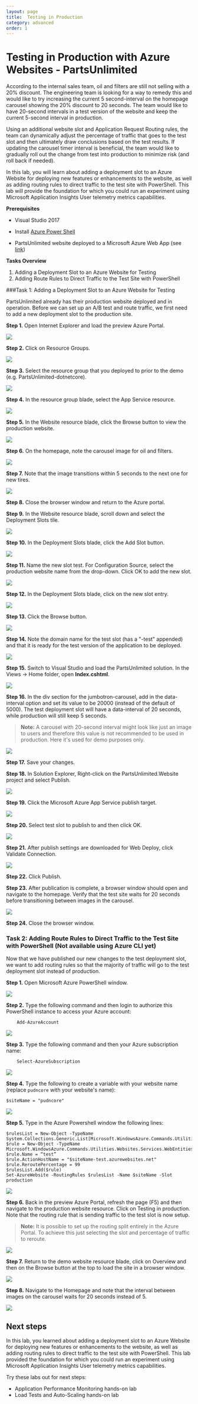```yaml
---
layout: page
title:  Testing in Production
category: advanced
order: 1
---
```


# Testing in Production with Azure Websites - PartsUnlimited

According to the internal sales team, oil and filters are still not selling with a 20% discount. The engineering team is looking for a way to remedy this and would like to try increasing the current 5 second-interval on the homepage carousel showing the 20% discount to 20 seconds. The team would like to have 20-second intervals in a test version of the website and keep the current 5-second interval in production.

Using an additional website slot and Application Request Routing rules, the team can dynamically adjust the percentage of traffic that goes to the test slot and then ultimately draw conclusions based on the test results. If updating the carousel timer interval is beneficial, the team would like to gradually roll out the change from test into production to minimize risk (and roll back if needed).

In this lab, you will learn about adding a deployment slot to an Azure Website for deploying new features or enhancements to the website, as well as adding routing rules to direct traffic to the test site with PowerShell.  This lab will provide the foundation for which you could run an experiment using Microsoft Application Insights User telemetry metrics capabilities.

**Prerequisites**

- Visual Studio 2017

- Install [Azure Power Shell](https://azure.microsoft.com/en-us/documentation/articles/powershell-install-configure/)

- PartsUnlimited website deployed to a Microsoft Azure Web App (see [link](https://github.com/Microsoft/PartsUnlimited/blob/master/docs/Deployment.md))

**Tasks Overview**

1. Adding a Deployment Slot to an Azure Website for Testing
2. Adding Route Rules to Direct Traffic to the Test Site with PowerShell

###Task 1: Adding a Deployment Slot to an Azure Website for Testing

PartsUnlimited already has their production website deployed and in operation. Before we can set up an A/B test and route traffic, we first need to add a new deployment slot to the production site.


**Step 1.** Open Internet Explorer and load the preview Azure Portal.

![](</PartsUnlimited/assets/testingprod/step1.png>)

**Step 2.** Click on Resource Groups.

![](</PartsUnlimited/assets/testingprod/step2.png>)

**Step 3.** Select the resource group that you deployed to prior to the demo (e.g. PartsUnlimited-dotnetcore).

![](</PartsUnlimited/assets/testingprod/step3.png>)

**Step 4.** In the resource group blade, select the App Service resource.

![](</PartsUnlimited/assets/testingprod/step4.png>)

**Step 5.** In the Website resource blade, click the Browse button to view the production website.

![](</PartsUnlimited/assets/testingprod/step5.png>)

**Step 6.** On the homepage, note the carousel image for oil and filters.

![](</PartsUnlimited/assets/testingprod/step6.png>)

**Step 7.** Note that the image transitions within 5 seconds to the next one for new tires.

![](</PartsUnlimited/assets/testingprod/step7.png>)

**Step 8.** Close the browser window and return to the Azure portal.

**Step 9.** In the Website resource blade, scroll down and select the Deployment Slots tile.

![](</PartsUnlimited/assets/testingprod/step9.png>)

**Step 10.** In the Deployment Slots blade, click the Add Slot button.

![](</PartsUnlimited/assets/testingprod/step10.png>)

**Step 11.** Name the new slot test. For Configuration Source, select the production website name from the drop-down. Click OK to add the new slot.

![](</PartsUnlimited/assets/testingprod/step11.png>)

**Step 12.** In the Deployment Slots blade, click on the new slot entry.

![](</PartsUnlimited/assets/testingprod/step12.png>)

**Step 13.** Click the Browse button.

![](</PartsUnlimited/assets/testingprod/step14.png>)

**Step 14.** Note the domain name for the test slot (has a "-test" appended) and that it is ready for the test version of the application to be deployed.

![](</PartsUnlimited/assets/testingprod/step15.png>)

**Step 15.** Switch to Visual Studio and load the PartsUnlimited solution. In the Views -\> Home folder, open **Index.cshtml**.

![](</PartsUnlimited/assets/testingprod/step16.png>)

**Step 16.** In the div section for the jumbotron-carousel, add in the data-interval option and set its value to be 20000 (instead of the default of 5000). The test deployment slot will have a data-interval of 20 seconds, while production will still keep 5 seconds.
>**Note:** A carousel with 20-second interval might look like just an image to users and therefore this value is not recommended to be used in production. Here it's used for demo purposes only.

![](</PartsUnlimited/assets/testingprod/step17.png>)

**Step 17.** Save your changes.

**Step 18.** In Solution Explorer, Right-click on the PartsUnlimited.Website project and select Publish.

![](</PartsUnlimited/assets/testingprod/step19.png>)

**Step 19.** Click the Microsoft Azure App Service publish target.

![](</PartsUnlimited/assets/testingprod/step20.png>)

**Step 20.** Select test slot to publish to and then click OK.

![](</PartsUnlimited/assets/testingprod/step21.png>)

**Step 21.** After publish settings are downloaded for Web Deploy, click Validate Connection.

![](</PartsUnlimited/assets/testingprod/step22.png>)

**Step 22.** Click Publish.

**Step 23.** After publication is complete, a browser window should open and navigate to the homepage. Verify that the test site waits for 20 seconds before transitioning between images in the carousel.

![](</PartsUnlimited/assets/testingprod/step6.png>)

**Step 24.** Close the browser window.


### Task 2: Adding Route Rules to Direct Traffic to the Test Site with PowerShell (Not available using Azure CLI yet)

Now that we have published our new changes to the test deployment slot, we want to add routing rules so that the majority of traffic will go to the test deployment slot instead of production.
 

**Step 1.** Open Microsoft Azure PowerShell window.

![](</PartsUnlimited/assets/testingprod/part2step1.png>)

**Step 2.** Type the following command and then login to authorize this PowerShell instance to access your Azure account:

		Add-AzureAccount

![](</PartsUnlimited/assets/testingprod/1.png>)

**Step 3.** Type the following command and then your Azure subscription name:

		Select-AzureSubscription

![](</PartsUnlimited/assets/testingprod/2.png>)


**Step 4.** Type the following to create a variable with your website name (replace `pudncore` with your website's name):

	$siteName = "pudncore"

![](</PartsUnlimited/assets/testingprod/part2step2.png>)

**Step 5.** Type in the Azure Powershell window the following lines:

	$rulesList = New-Object -TypeName System.Collections.Generic.List[Microsoft.WindowsAzure.Commands.Utilities.Websites.Services.WebEntities.RampUpRule]
	$rule = New-Object -TypeName Microsoft.WindowsAzure.Commands.Utilities.Websites.Services.WebEntities.RampUpRule
	$rule.Name = “test”
	$rule.ActionHostName = "$siteName-test.azurewebsites.net"
	$rule.ReroutePercentage = 99
	$rulesList.Add($rule)
	Set-AzureWebsite -RoutingRules $rulesList -Name $siteName -Slot production

![](</PartsUnlimited/assets/testingprod/part2step3.png>)

**Step 6.** Back in the preview Azure Portal, refresh the page (F5) and then navigate to the production website resource. Click on Testing in production. Note that the routing rule that is sending traffic to the test slot is now setup.
>**Note:** It is possible to set up the routing split entirely in the Azure Portal. To achieve this just selecting the slot and percentage of traffic to reroute.

![](</PartsUnlimited/assets/testingprod/part2step4.png>)

**Step 7.** Return to the demo website resource blade, click on Overview and then on the Browse button at the top to load the site in a browser window.

![](</PartsUnlimited/assets/testingprod/step5.png>)

**Step 8.** Navigate to the Homepage and note that the interval between images on the carousel waits for 20 seconds instead of 5.

![](</PartsUnlimited/assets/testingprod/step6.png>)

Next steps
----------

In this lab, you learned about adding a deployment slot to an Azure Website for deploying new features or enhancements to the website, as well as adding routing rules to direct traffic to the test site with PowerShell.  This lab provided the foundation for which you could run an experiment using Microsoft Application Insights User telemetry metrics capabilities.

Try these labs out for next steps:

- Application Performance Monitoring hands-on lab
- Load Tests and Auto-Scaling hands-on lab
